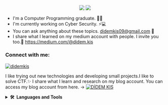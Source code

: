 <div id="header" align="center">
  <img src="https://cdn.dribbble.com/users/1261045/screenshots/11391612/media/58cd07da8fb87504d054fb1d186abcb0.gif" width="400"/>
  
  <img src="https://media.giphy.com/media/M9gbBd9nbDrOTu1Mqx/giphy.gif" width="200"/>
</div>
  
- I'm a Computer Programming graduate. 👩‍💻 
- I'm currently working on Cyber Security. ⚡💻
- You can ask anything about these topics. didemkis09@gmail.com 💬 
- I share what I learned on my medium account with people. I invite you too.🎫 https://medium.com/@didem.kis

### Connect with me:
<a href="https://www.linkedin.com/in/didemkis/" target="blank"><img align="center" src="https://raw.githubusercontent.com/rahuldkjain/github-profile-readme-generator/master/src/images/icons/Social/linked-in-alt.svg" alt="didemkis" height="30" width="40" /></a>

I like trying out new technologies and developing small projects.I like to solve CTF.✨
I share what I learn and research on my blog account. You can access my blog account from here. -> 
[![DİDEM KIŞ](https://github-readme-medium.vercel.app/?username=didem.kis)](https://medium.com/@didem.kis)

<details>
  <summary><b>🛠️&nbsp;&nbsp;Languages&nbsp;and&nbsp;Tools</b></summary>
  <br/>
  <a href="https://www.python.org" target="_blank"> <img src="https://raw.githubusercontent.com/devicons/devicon/master/icons/python/python-original.svg" alt="python" width="40" height="40"/> </a>  <a href="https://www.mysql.com/" target="_blank"> <img src="https://raw.githubusercontent.com/devicons/devicon/master/icons/mysql/mysql-original-wordmark.svg" alt="mysql" width="40" height="40"/> </a>

<img src="https://tryhackme-badges.s3.amazonaws.com/didem.kis.png" alt="TryHackMe">


          
